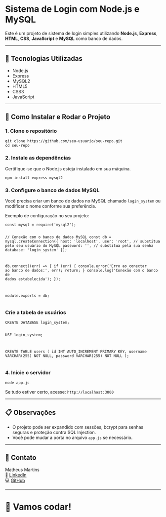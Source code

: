 <h1>Sistema de Login com Node.js e MySQL</h1>

<p>Este é um projeto de sistema de login simples utilizando <strong>Node.js</strong>, <strong>Express</strong>, <strong>HTML</strong>, <strong>CSS</strong>, <strong>JavaScript</strong> e <strong>MySQL</strong> como banco de dados.</p>

<hr>

<h2>📂 Tecnologias Utilizadas</h2>
<ul>
  <li>Node.js</li>
  <li>Express</li>
  <li>MySQL2</li>
  <li>HTML5</li>
  <li>CSS3</li>
  <li>JavaScript</li>
</ul>

<hr>

<h2>🚀 Como Instalar e Rodar o Projeto</h2>

<h3>1. Clone o repositório</h3>
<pre><code>git clone https://github.com/seu-usuario/seu-repo.git
cd seu-repo
</code></pre>

<h3>2. Instale as dependências</h3>
<p>Certifique-se que o Node.js esteja instalado em sua máquina.</p>
<pre><code>npm install express mysql2
</code></pre>

<h3>3. Configure o banco de dados MySQL</h3>
<p>Você precisa criar um banco de dados no MySQL chamado <code>login_system</code> ou modificar o nome conforme sua preferência.</p>

<p>Exemplo de configuração no seu projeto:</p>
<pre><code>const mysql = require('mysql2');

// Conexão com o banco de dados MySQL
const db = mysql.createConnection({
  host: 'localhost',
  user: 'root',    // substitua pelo seu usuário do MySQL
  password: '',    // substitua pela sua senha
  database: 'login_system'
});

db.connect((err) => {
  if (err) {
    console.error('Erro ao conectar ao banco de dados:', err);
    return;
  }
  console.log('Conexão com o banco de dados estabelecida');
});

module.exports = db;
</code></pre>

<h3>Crie a tabela de usuários</h3>
<pre><code>CREATE DATABASE login_system;

USE login_system;

CREATE TABLE users (
  id INT AUTO_INCREMENT PRIMARY KEY,
  username VARCHAR(255) NOT NULL,
  password VARCHAR(255) NOT NULL
);
</code></pre>

<h3>4. Inicie o servidor</h3>
<pre><code>node app.js
</code></pre>

<p>Se tudo estiver certo, acesse: <code>http://localhost:3000</code></p>

<hr>

<h2>📋 Observações</h2>
<ul>
  <li>O projeto pode ser expandido com sessões, bcrypt para senhas seguras e proteção contra SQL Injection.</li>
  <li>Você pode mudar a porta no arquivo <code>app.js</code> se necessário.</li>
</ul>

<hr>

<h2>📎 Contato</h2>
<p>Matheus Martins<br>
🔗 <a href="https://linkedin.com/in/matheusmartnsdeveloper" target="_blank">LinkedIn</a><br>
💻 <a href="https://github.com/MartnsProjetos" target="_blank">GitHub</a></p>

<hr>

<h1>🚀 Vamos codar!</h1>


